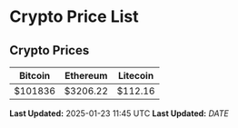 # Crypto Price List

## Crypto Prices
| Bitcoin | Ethereum | Litecoin |
| ------- | -------- | -------- |
| $101836 | $3206.22 | $112.16 |
**Last Updated:** 2025-01-23 11:45 UTC
**Last Updated:** $DATE$
